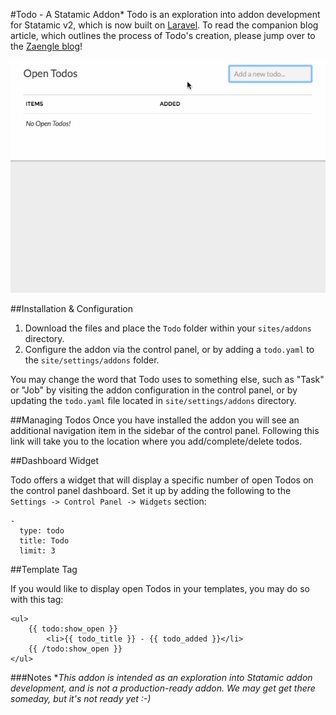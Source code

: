 #Todo - A Statamic Addon*
Todo is an exploration into addon development for Statamic v2, which is now built on [Laravel](http://laravel.com). To read the companion blog article, which outlines the process of Todo's creation, please jump over to the [Zaengle blog](http://zaengle.com/blog/)!

![Demo](doc-images/demo.gif)

##Installation & Configuration
 1. Download the files and place the `Todo` folder within your `sites/addons` directory.
 2. Configure the addon via the control panel, or by adding a `todo.yaml` to the `site/settings/addons` folder.

You may change the word that Todo uses to something else, such as "Task" or "Job" by visiting the addon configuration in the control panel, or by updating the `todo.yaml` file located in `site/settings/addons` directory.

##Managing Todos
Once you have installed the addon you will see an additional navigation item in the sidebar of the control panel. Following this link will take you to the location where you add/complete/delete todos.

##Dashboard Widget

Todo offers a widget that will display a specific number of open Todos on the control panel dashboard. Set it up by adding the following to the `Settings -> Control Panel -> Widgets` section:

```
- 
  type: todo
  title: Todo
  limit: 3
```

##Template Tag

If you would like to display open Todos in your templates, you may do so with this tag:

```
<ul>
    {{ todo:show_open }}
        <li>{{ todo_title }} - {{ todo_added }}</li>
    {{ /todo:show_open }}
</ul>
```

###Notes
**This addon is intended as an exploration into Statamic addon development, and is not a production-ready addon. We may get get there someday, but it's not ready yet :-)*